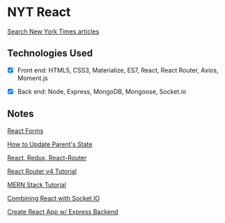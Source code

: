 # NYT React

[Search New York Times articles](https://nyt-app.herokuapp.com)


## Technologies Used

- [x] Front end: HTML5, CSS3, Materialize, ES7, React, React Router, Axios, Moment.js

- [x] Back end: Node, Express, MongoDB, Mongoose, Socket.io


## Notes

[React Forms](https://reactjs.org/docs/forms.html)

[How to Update Parent's State](https://stackoverflow.com/questions/35537229/how-to-update-parents-state-in-react)

[React, Redux, React-Router](http://jpsierens.com/simple-react-redux-application/)

[React Router v4 Tutorial](https://medium.com/@pshrmn/a-simple-react-router-v4-tutorial-7f23ff27adf)

[MERN Stack Tutorial](https://appdividend.com/2017/06/28/mern-stack-tutorial/)

[Combining React with Socket IO](https://medium.com/dailyjs/combining-react-with-socket-io-for-real-time-goodness-d26168429a34)

[Create React App w/ Express Backend](https://daveceddia.com/create-react-app-express-backend/)
